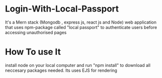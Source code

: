 # Login-With-Local-Passport

It's a Mern stack (Mongodb , express js, react js and Node)  web application that uses npm-package called "local passport" to authenticate users before accessing unauthorised pages

# How To use It
install node on your local computer and run "npm install" to download all neccesary packages needed. Its uses EJS for rendering
